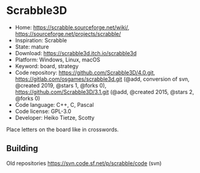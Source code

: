 # Scrabble3D

- Home: https://scrabble.sourceforge.net/wiki/, https://sourceforge.net/projects/scrabble/
- Inspiration: Scrabble
- State: mature
- Download: https://scrabble3d.itch.io/scrabble3d
- Platform: Windows, Linux, macOS
- Keyword: board, strategy
- Code repository: https://github.com/Scrabble3D/4.0.git, https://gitlab.com/osgames/scrabble3d.git (@add, conversion of svn, @created 2019, @stars 1, @forks 0), https://github.com/Scrabble3D/3.1.git (@add, @created 2015, @stars 2, @forks 0)
- Code language: C++, C, Pascal
- Code license: GPL-3.0
- Developer: Heiko Tietze, Scotty

Place letters on the board like in crosswords.

## Building

Old repositories https://svn.code.sf.net/p/scrabble/code (svn)